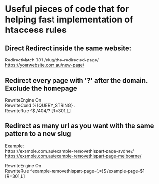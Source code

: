 # Useful pieces of code that for helping fast implementation of htaccess rules

## Direct Redirect inside the same website:
RedirectMatch 301 /slug/the-redirected-page/ https://yourwebsite.com.au/new-page/

## Redirect every page with '?' after the domain. Exclude the homepage
RewriteEngine On <br>
RewriteCond %{QUERY_STRING} . <br>
RewriteRule ^$ /404/? [R=301,L] <br>

## Redirect as many url as you want with the same pattern to a new slug
Example:  <br>
https://example.com.au/example-removethispart-page-sydney/ <br>
https://example.com.au/example-removethispart-page-melbourne/ <br>

RewriteEngine On <br>
RewriteRule ^example-removethispart-page-(.*)$ /example-page-$1 [R=301,L]
